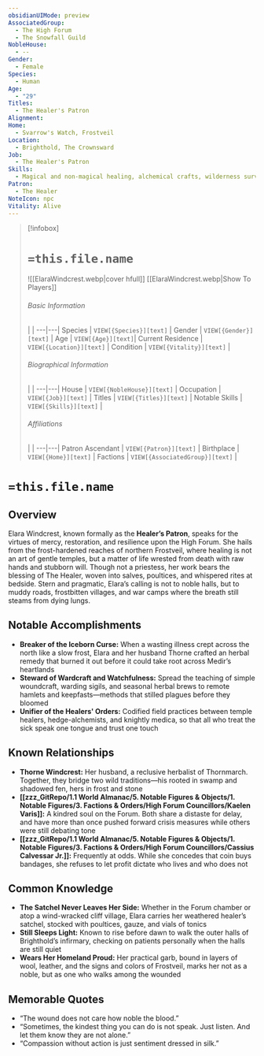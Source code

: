 ```yaml
---
obsidianUIMode: preview
AssociatedGroup:
  - The High Forum
  - The Snowfall Guild
NobleHouse:
  - --
Gender:
  - Female
Species:
  - Human
Age:
  - "29"
Titles:
  - The Healer's Patron
Alignment: 
Home:
  - Svarrow's Watch, Frostveil
Location:
  - Brighthold, The Crownsward
Job:
  - The Healer's Patron
Skills:
  - Magical and non-magical healing, alchemical crafts, wilderness survival
Patron:
  - The Healer
NoteIcon: npc
Vitality: Alive
---
```

> [!infobox]
> # **`=this.file.name`**
> ![[ElaraWindcrest.webp|cover hfull]]
> [[ElaraWindcrest.webp|Show To Players]]
> ###### Basic Information
>  |   |
> ---|---|
> Species | `VIEW[{Species}][text]` |
> Gender | `VIEW[{Gender}][text]` |
> Age | `VIEW[{Age}][text]`|
> Current Residence | `VIEW[{Location}][text]`  |
> Condition | `VIEW[{Vitality}][text]` |
> ###### Biographical Information
>  |   |
> ---|---|
> House | `VIEW[{NobleHouse}][text]`  |
> Occupation | `VIEW[{Job}][text]`  |
> Titles | `VIEW[{Titles}][text]`  |
> Notable Skills | `VIEW[{Skills}][text]`  |
> ###### Affiliations
>   |   |
> ---|---|
> Patron Ascendant | `VIEW[{Patron}][text]`  |
> Birthplace | `VIEW[{Home}][text]`  |
> Factions | `VIEW[{AssociatedGroup}][text]` |

# **`=this.file.name`**
## **Overview**

Elara Windcrest, known formally as the **Healer’s Patron**, speaks for the virtues of mercy, restoration, and resilience upon the High Forum. She hails from the frost-hardened reaches of northern Frostveil, where healing is not an art of gentle temples, but a matter of life wrested from death with raw hands and stubborn will. Though not a priestess, her work bears the blessing of The Healer, woven into salves, poultices, and whispered rites at bedside. Stern and pragmatic, Elara’s calling is not to noble halls, but to muddy roads, frostbitten villages, and war camps where the breath still steams from dying lungs.

## **Notable Accomplishments**

- **Breaker of the Iceborn Curse:** When a wasting illness crept across the north like a slow frost, Elara and her husband Thorne crafted an herbal remedy that burned it out before it could take root across Medir’s heartlands
- **Steward of Wardcraft and Watchfulness:** Spread the teaching of simple woundcraft, warding sigils, and seasonal herbal brews to remote hamlets and keepfasts—methods that stilled plagues before they bloomed
- **Unifier of the Healers' Orders:** Codified field practices between temple healers, hedge-alchemists, and knightly medica, so that all who treat the sick speak one tongue and trust one touch

## **Known Relationships**

- **Thorne Windcrest:** Her husband, a reclusive herbalist of Thornmarch. Together, they bridge two wild traditions—his rooted in swamp and shadowed fen, hers in frost and stone
- **[[zzz_GitRepo/1.1 World Almanac/5.  Notable Figures & Objects/1. Notable Figures/3. Factions & Orders/High Forum Councillors/Kaelen Varis]]:** A kindred soul on the Forum. Both share a distaste for delay, and have more than once pushed forward crisis measures while others were still debating tone
- **[[zzz_GitRepo/1.1 World Almanac/5.  Notable Figures & Objects/1. Notable Figures/3. Factions & Orders/High Forum Councillors/Cassius Calvessar Jr.]]:** Frequently at odds. While she concedes that coin buys bandages, she refuses to let profit dictate who lives and who does not

## **Common Knowledge**

- **The Satchel Never Leaves Her Side:** Whether in the Forum chamber or atop a wind-wracked cliff village, Elara carries her weathered healer’s satchel, stocked with poultices, gauze, and vials of tonics
- **Still Sleeps Light:** Known to rise before dawn to walk the outer halls of Brighthold’s infirmary, checking on patients personally when the halls are still quiet
- **Wears Her Homeland Proud:** Her practical garb, bound in layers of wool, leather, and the signs and colors of Frostveil, marks her not as a noble, but as one who walks among the wounded

## **Memorable Quotes**

- “The wound does not care how noble the blood.”
- “Sometimes, the kindest thing you can do is not speak. Just listen. And let them know they are not alone.”
- “Compassion without action is just sentiment dressed in silk.”